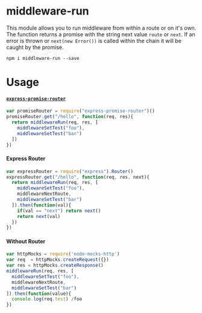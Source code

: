 # middleware-run

This module allows you to run middleware from within a route or on it's own. The function returns a promise with the string next value `route` or `next`. If an error is thrown or `next(new Error())` is called within the chain it will be caught by the promise.

```
npm i middleware-run --save
```

# Usage

#### [`express-promise-router`](https://github.com/alex-whitney/express-promise-router)

```javascript
var promiseRouter = require("express-promise-router")()
promiseRouter.get("/hello", function(req, res){
  return middlewareRun(req, res, [
    middlewareSetTest("foo"),
    middlewareSetTest("bar")
  ])
})
```

#### Express Router

```javascript
var expressRouter = require("express").Router()
expressRouter.get("/hello", function(req, res, next){
  return middlewareRun(req, res, [
    middlewareSetTest("foo"),
    middlewareNextRoute,
    middlewareSetTest("bar")
  ]).then(function(val){
    if(val == "next") return next()
    return next(val)
  })
})
```

#### Without Router

```javascript
var httpMocks = require('node-mocks-http')
var req  = httpMocks.createRequest({})
var res = httpMocks.createResponse()
middlewareRun(req, res, [
  middlewareSetTest("foo"),
  middlewareNextRoute,
  middlewareSetTest("bar")
]).then(function(value){
  console.log(req.test) /foo
})
```
